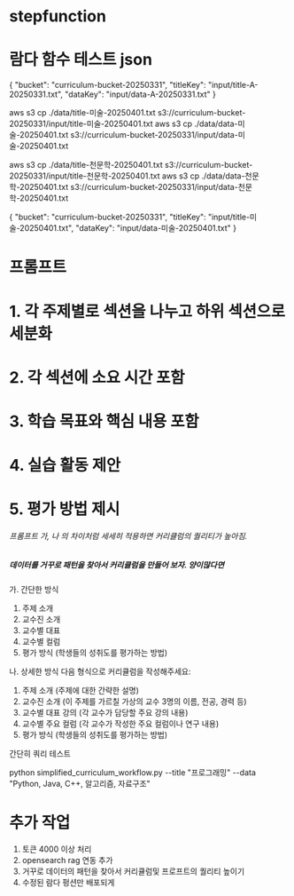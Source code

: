 # stepfunction



# 람다 함수 테스트 json

{
  "bucket": "curriculum-bucket-20250331",
  "titleKey": "input/title-A-20250331.txt",
  "dataKey": "input/data-A-20250331.txt"
}




aws s3 cp ./data/title-미술-20250401.txt s3://curriculum-bucket-20250331/input/title-미술-20250401.txt
aws s3 cp ./data/data-미술-20250401.txt s3://curriculum-bucket-20250331/input/data-미술-20250401.txt

aws s3 cp ./data/title-천문학-20250401.txt s3://curriculum-bucket-20250331/input/title-천문학-20250401.txt
aws s3 cp ./data/data-천문학-20250401.txt s3://curriculum-bucket-20250331/input/data-천문학-20250401.txt



{
  "bucket": "curriculum-bucket-20250331",
  "titleKey": "input/title-미술-20250401.txt",
  "dataKey": "input/data-미술-20250401.txt"
}



# 프롬프트 



# 1. 각 주제별로 섹션을 나누고 하위 섹션으로 세분화
# 2. 각 섹션에 소요 시간 포함
# 3. 학습 목표와 핵심 내용 포함
# 4. 실습 활동 제안
# 5. 평가 방법 제시

###### 프롬프트 가, 나 의 차이처럼 세세히 적용하면 커리큘럼의 퀄리티가 높아짐. 
##### 데이터를 거꾸로 패턴을 찾아서 커리큘럼을 만들어 보자. 양이많다면 
가. 간단한 방식
1. 주제 소개 
2. 교수진 소개
3. 교수별 대표
4. 교수별 컬럼 
5. 평가 방식 (학생들의 성취도를 평가하는 방법)

나. 상세한 방식
다음 형식으로 커리큘럼을 작성해주세요:

1. 주제 소개 (주제에 대한 간략한 설명)
2. 교수진 소개 (이 주제를 가르칠 가상의 교수 3명의 이름, 전공, 경력 등)
3. 교수별 대표 강의 (각 교수가 담당할 주요 강의 내용)
4. 교수별 주요 컬럼 (각 교수가 작성한 주요 컬럼이나 연구 내용)
5. 평가 방식 (학생들의 성취도를 평가하는 방법)



간단히 쿼리 테스트

python simplified_curriculum_workflow.py --title "프로그래밍" --data "Python, Java, C++, 알고리즘, 자료구조"



# 추가 작업 
1. 토큰 4000 이상 처리 
2. opensearch rag 연동 추가 
3. 거꾸로 데이터의 패턴을 찾아서 커리큘럼및 프로프트의 퀄리티 높이기 
4. 수정된 람다 펑션만 배포되게